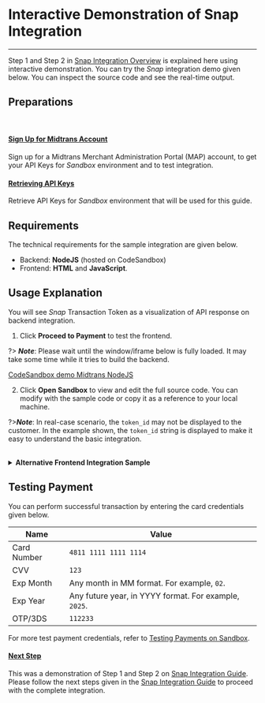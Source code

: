 # Interactive Demonstration of Snap Integration
<hr>

Step 1 and Step 2 in [Snap Integration Overview](/en/snap/overview.md) is explained here using interactive demonstration. You can try the *Snap* integration demo given below. You can inspect the source code and see the real-time output.

## Preparations
<br>
<div class="my-card">

#### [Sign Up for Midtrans Account](/en/midtrans-account/overview.md)
Sign up for a Midtrans Merchant Administration Portal (MAP) account, to get your API Keys for *Sandbox* environment and to test integration.
</div>

<div class="my-card">

#### [Retrieving API Keys](/en/midtrans-account/overview.md#retrieving-api-access-keys)
Retrieve API Keys for *Sandbox* environment that will be used for this guide.
</div>

## Requirements
The technical requirements for the sample integration are given below.
- Backend: **NodeJS** (hosted on CodeSandbox)
- Frontend: **HTML** and **JavaScript**.

## Usage Explanation
You will see *Snap* Transaction Token as a visualization of API response on backend integration.
1. Click **Proceed to Payment** to test the frontend.

?> ***Note***: Please wait until the window/iframe below is fully loaded. It may take some time while it tries to build the backend.

[CodeSandbox demo Midtrans NodeJS](https://codesandbox.io/embed/serene-bell-yfjjd?fontsize=14&hidenavigation=0&theme=dark ':include :type=iframe width=100% height=600px')

2. Click **Open Sandbox** to view and edit the full source code. You can modify with the sample code or copy it as a reference to your local machine.

?>***Note***: In real-case scenario, the `token_id` may not be displayed to the customer. In the example shown, the `token_id` string is displayed to make it easy to understand the basic integration.

<!-- @WIP: Doesnt work yet -->
<!-- <br>

<details>
<summary><b>Alternative Backend Integration Sample</b></summary>
<article>

A Sample backend integration hosted on RunKit is shown below. Click **Run** to run the backend code.

<script type="text/javascript">
var script = document.createElement('script');
script.src = 'https://embed.runkit.com';
script.setAttribute('data-element-id','snap-backend-demo');
</script>
</div>

</article>
</details> -->

<br>

<details>
<summary><b>Alternative Frontend Integration Sample</b></summary>
<article>

A sample frontend integration, hosted on JSFiddle is shown below.
1.  Enter the value of `snap_transaction_token` in **Snap Token** field.
2.  Click **Pay**.
3.  Click **HTML** to see the source code.

<!-- [JSFiddle demo Snap.js](https://jsfiddle.net/d4mx1gkc/11/embedded/result,html/dark ':include :type=iframe width=100% height=400px') -->

<iframe width="100%" height="750" src="//jsfiddle.net/kntfdzob/embedded/result,html/dark" allowfullscreen="allowfullscreen" allowpaymentrequest frameborder="0"></iframe>
</article>
</details>

## Testing Payment
You can perform successful transaction by entering the card credentials given below.

Name | Value
--- | ---
Card Number | `4811 1111 1111 1114`
CVV | `123`
Exp Month | Any month in MM format. For example, `02`.
Exp Year | Any future year, in YYYY format. For example, `2025`.
OTP/3DS | `112233`

For more test payment credentials, refer to [Testing Payments on Sandbox](/en/technical-reference/sandbox-test.md).

<div class="my-card">

#### [Next Step](/en/snap/integration-guide.md?id=_4-handle-after-payment)
This was a demonstration of Step 1 and Step 2 on [Snap Integration Guide](/en/snap/integration-guide.md?id=integration-steps). Please follow the next steps given in the [Snap Integration Guide]((/en/snap/integration-guide.md?id=integration-steps)) to proceed with the complete integration.
</div>

